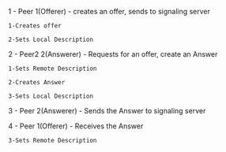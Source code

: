 
1 - Peer 1(Offerer) - creates an offer, sends to signaling server

	1-Creates offer
	
	2-Sets Local Description
	
2 - Peer2 2(Answerer) - Requests for an offer, create an Answer

	1-Sets Remote Description
	
	2-Creates Answer
	
	3-Sets Local Description
	
3 - Peer 2(Answerer) - Sends the Answer to signaling server

4 - Peer 1(Offerer) - Receives the Answer

	3-Sets Remote Description
	